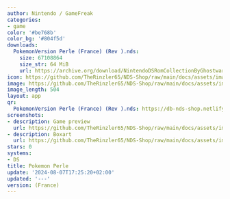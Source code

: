 ```yaml
---
author: Nintendo / GameFreak
categories:
- game
color: '#be768b'
color_bg: '#804f5d'
downloads:
  PokemonVersion Perle (France) (Rev ).nds:
    size: 67108864
    size_str: 64 MiB
    url: https://archive.org/download/NintendoDSRomCollectionByGhostware/PokemonVersion%20Perle%20%28France%29%20%28Rev%20%29.nds
icon: https://github.com/TheRinzler65/NDS-Shop/raw/main/docs/assets/images/icons/pokemonperle.png
image: https://github.com/TheRinzler65/NDS-Shop/raw/main/docs/assets/images/icons/pokemonperle.png
image_length: 504
layout: app
qr:
  PokemonVersion Perle (France) (Rev ).nds: https://db-nds-shop.netlify.app/assets/images/qr/pokemonversion-perle-france-rev--nds.png
screenshots:
- description: Game preview
  url: https://github.com/TheRinzler65/NDS-Shop/raw/main/docs/assets/images/screenshots/pokemonperle/pokemonperle.png
- description: Boxart
  url: https://github.com/TheRinzler65/NDS-Shop/raw/main/docs/assets/images/boxart/PokemonVersion%20Perle%20(France)%20(Rev%20).nds.png
stars: 0
systems:
- DS
title: Pokemon Perle
update: '2024-08-07T17:25:20+02:00'
updated: '---'
version: (France)
---
```

